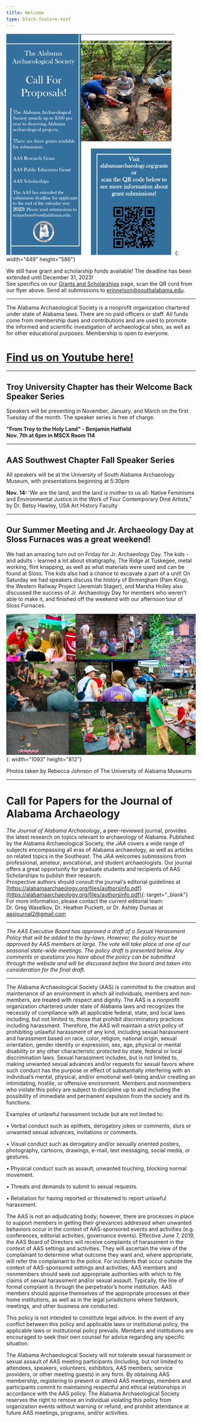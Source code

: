 ```yaml
---
title: Welcome
type: block-feature-text
---
```

![](/uploads/aas-grant-flyer.jpg){: width="449" height="586"}

We still have grant and scholarship funds available! The deadline has been extended until December 31, 2023!<br>See specifics on our [Grants and Scholarships](/grants/) page, scan the QR cord from our flyer above. Send all submissions to [erinnelson@southalabama.edu](mailto:erinnelson@southalabama.edu?subject=AAS%20Grant%2FScholarship%20Proposal%20Submission).

---

The Alabama Archaeological Society is a nonprofit organization chartered under state of Alabama laws. There are no paid officers or staff. All funds come from membership dues and contributions and are used to promote the informed and scientific investigation of archaeological sites, as well as for other educational purposes. Membership is open to everyone.

# [Find us on Youtube here!](https://www.youtube.com/channel/UCmEFlVfiZC_8tOswBDMvqKQ)

---

## Troy University Chapter has their Welcome Back Speaker Series

Speakers will be presenting in November, January, and March on the first Tuesday of the month. The speaker series is free of charge.

**"From Troy to the Holy Land" - Benjamin Hatfield<br>Nov. 7th at 6pm in MSCX Room 114**

---

## AAS Southwest Chapter Fall Speaker Series

All speakers will be at the University of South Alabama Archaeology Museum, with presentations beginning at 5:30pm

**Nov. 14:** 'We are the land, and the land is mother to us all: Native Feminisms and Environmental Justice in the Work of Four Contemporary Diné Artists," by Dr. Betsy Hawley, USA Art History Faculty

---

## Our Summer Meeting and Jr. Archaeology Day at Sloss Furnaces was a great weekend!

We had an amazing turn out on Friday for Jr. Archaeology Day. The kids - and adults - learned a lot about stratigraphy, The Ridge at Tuskegee, metal working, flint knapping, as well as what materials were used and can be found at Sloss. The kids also had a chance to excavate a part of a unit! On Saturday we had speakers discuss the history of Birmingham (Pam King), the Western Railway Project (Jeremiah Stager), and Marsha Holley also discussed the success of Jr. Archaeology Day for members who weren't able to make it, and finished off the weekend with our afternoon tour of Sloss Furnaces.

![](/uploads/jr-arch-day-sloss-7-21-23-rebecca-johnson-photographs-1.jpg){: width="1093" height="812"}

Photos taken by Rebecca Johnson of The University of Alabama Museums

---

# Call for Papers for the Journal of Alabama Archaeology

*The Journal of Alabama Archaeology*, a peer-reviewed journal, provides the latest research on topics relevant to archaeology of Alabama. Published by the Alabama Archaeological Society, the *JAA* covers a wide range of subjects encompassing all eras of Alabama archaeology, as well as articles on related topics in the Southeast. The *JAA* welcomes submissions from professional, amateur, avocational, and student archaeologists. Our journal offers a great opportunity for graduate students and recipients of AAS Scholarships to publish their research.<br>Prospective authors should consult the journal's editorial guidelines at [https://alabamaarchaeology.org/files/authorsinfo.pdf](https://alabamaarchaeology.org/files/authorsinfo.pdf){: target="_blank"}<br>For more information, please contact the current editorial team:<br>Dr. Greg Waselkov, Dr. Heather Puckett, or Dr. Ashley Dumas at [aasjournal2@gmail.com](mailto:aasjournal2@gmail.com)

---

*The AAS Executive Board has approved a draft of a Sexual Harassment Policy that will be added to the by-laws. However, the policy must be approved by AAS members at large. The vote will take place at one of our seasonal state-wide meetings. The policy draft is presented below. Any comments or questions you have about the policy can be submitted through the website and will be discussed before the board and taken into consideration for the final draft.*

---

The Alabama Archaeological Society (AAS) is committed to the creation and maintenance of an environment in which all individuals, members and non-members, are treated with respect and dignity. The AAS is a nonprofit organization chartered under state of Alabama laws and recognizes the necessity of compliance with all applicable federal, state, and local laws including, but not limited to, those that prohibit discriminatory practices including harassment. Therefore, the AAS will maintain a strict policy of prohibiting unlawful harassment of any kind, including sexual harassment and harassment based on race, color, religion, national origin, sexual orientation, gender identity or expression, sex, age, physical or mental disability or any other characteristic protected by state, federal or local discrimination laws. Sexual harassment includes, but is not limited to, making unwanted sexual advances and/or requests for sexual favors where such conduct has the purpose or effect of substantially interfering with an individual’s mental, physical, and/or emotional well-being and/or creating an intimidating, hostile, or offensive environment. Members and nonmembers who violate this policy are subject to discipline up to and including the possibility of immediate and permanent expulsion from the society and its functions.

Examples of unlawful harassment include but are not limited to:

• Verbal conduct such as epithets, derogatory jokes or comments, slurs or unwanted sexual advances, invitations or comments.

• Visual conduct such as derogatory and/or sexually oriented posters, photography, cartoons, drawings, e-mail, text messaging, social media, or gestures.

• Physical conduct such as assault, unwanted touching, blocking normal movement.

• Threats and demands to submit to sexual requests.

• Retaliation for having reported or threatened to report unlawful harassment.

The AAS is not an adjudicating body; however, there are processes in place to support members in getting their grievances addressed when unwanted behaviors occur in the context of AAS-sponsored events and activities (e.g. conferences, editorial activities, governance events). Effective June 7, 2019, the AAS Board of Directors will receive complaints of harassment in the context of AAS settings and activities. They will ascertain the view of the complainant to determine what outcome they want and, where appropriate, will refer the complainant to the police. For incidents that occur outside the context of AAS-sponsored settings and activities, AAS members and nonmembers should seek out appropriate authorities with which to file claims of sexual harassment and/or sexual assault. Typically, the line of formal complaint is through the perpetrator’s home institution. AAS members should apprise themselves of the appropriate processes at their home institutions, as well as in the legal jurisdictions where fieldwork, meetings, and other business are conducted.

This policy is not intended to constitute legal advice. In the event of any conflict between this policy and applicable laws or institutional policy, the applicable laws or institutional policy prevails. Members and institutions are encouraged to seek their own counsel for advice regarding any specific situation.

The Alabama Archaeological Society will not tolerate sexual harassment or sexual assault of AAS meeting participants (including, but not limited to attendees, speakers, volunteers, exhibitors, AAS members, service providers, or other meeting guests) in any form. By obtaining AAS membership, registering to present or attend AAS meetings, members and participants commit to maintaining respectful and ethical relationships in accordance with the AAS policy. The Alabama Archaeological Society reserves the right to remove an individual violating this policy from organization events without warning or refund, and prohibit attendance at future AAS meetings, programs, and/or activities.